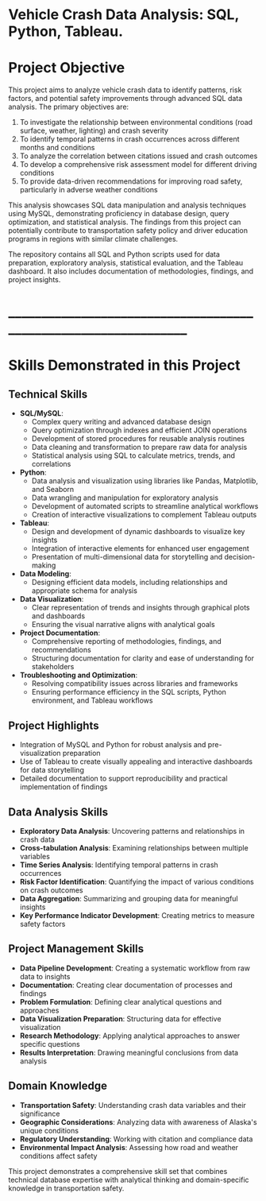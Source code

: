 # Vehicle Crash Data Analysis: SQL, Python, Tableau.

# Project Objective

This project aims to analyze vehicle crash data to identify patterns, risk factors, and potential safety improvements through advanced SQL data analysis. The primary objectives are:

1. To investigate the relationship between environmental conditions (road surface, weather, lighting) and crash severity
2. To identify temporal patterns in crash occurrences across different months and conditions
3. To analyze the correlation between citations issued and crash outcomes
4. To develop a comprehensive risk assessment model for different driving conditions
5. To provide data-driven recommendations for improving road safety, particularly in adverse weather conditions

This analysis showcases SQL data manipulation and analysis techniques using MySQL, demonstrating proficiency in database design, query optimization, and statistical analysis. The findings from this project can potentially contribute to transportation safety policy and driver education programs in regions with similar climate challenges.

The repository contains all SQL and Python scripts used for data preparation, exploratory analysis, statistical evaluation, and the Tableau dashboard. It also includes documentation of methodologies, findings, and project insights.

# ________________________________________________________________
# Skills Demonstrated in this Project

## Technical Skills
- **SQL/MySQL**:
  - Complex query writing and advanced database design
  - Query optimization through indexes and efficient JOIN operations
  - Development of stored procedures for reusable analysis routines
  - Data cleaning and transformation to prepare raw data for analysis
  - Statistical analysis using SQL to calculate metrics, trends, and correlations
- **Python**:
  - Data analysis and visualization using libraries like Pandas, Matplotlib, and Seaborn
  - Data wrangling and manipulation for exploratory analysis
  - Development of automated scripts to streamline analytical workflows
  - Creation of interactive visualizations to complement Tableau outputs
- **Tableau**:
  - Design and development of dynamic dashboards to visualize key insights
  - Integration of interactive elements for enhanced user engagement
  - Presentation of multi-dimensional data for storytelling and decision-making
- **Data Modeling**:
  - Designing efficient data models, including relationships and appropriate schema for analysis
- **Data Visualization**:
  - Clear representation of trends and insights through graphical plots and dashboards
  - Ensuring the visual narrative aligns with analytical goals
- **Project Documentation**:
  - Comprehensive reporting of methodologies, findings, and recommendations
  - Structuring documentation for clarity and ease of understanding for stakeholders
- **Troubleshooting and Optimization**:
  - Resolving compatibility issues across libraries and frameworks
  - Ensuring performance efficiency in the SQL scripts, Python environment, and Tableau workflows

## Project Highlights
- Integration of MySQL and Python for robust analysis and pre-visualization preparation
- Use of Tableau to create visually appealing and interactive dashboards for data storytelling
- Detailed documentation to support reproducibility and practical implementation of findings

## Data Analysis Skills
- **Exploratory Data Analysis**: Uncovering patterns and relationships in crash data
- **Cross-tabulation Analysis**: Examining relationships between multiple variables
- **Time Series Analysis**: Identifying temporal patterns in crash occurrences
- **Risk Factor Identification**: Quantifying the impact of various conditions on crash outcomes
- **Data Aggregation**: Summarizing and grouping data for meaningful insights
- **Key Performance Indicator Development**: Creating metrics to measure safety factors

## Project Management Skills
- **Data Pipeline Development**: Creating a systematic workflow from raw data to insights
- **Documentation**: Creating clear documentation of processes and findings
- **Problem Formulation**: Defining clear analytical questions and approaches
- **Data Visualization Preparation**: Structuring data for effective visualization
- **Research Methodology**: Applying analytical approaches to answer specific questions
- **Results Interpretation**: Drawing meaningful conclusions from data analysis

## Domain Knowledge
- **Transportation Safety**: Understanding crash data variables and their significance
- **Geographic Considerations**: Analyzing data with awareness of Alaska's unique conditions
- **Regulatory Understanding**: Working with citation and compliance data
- **Environmental Impact Analysis**: Assessing how road and weather conditions affect safety

This project demonstrates a comprehensive skill set that combines technical database expertise with analytical thinking and domain-specific knowledge in transportation safety.
